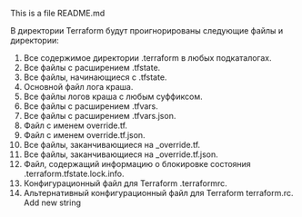 This is a file README.md

В директории Terraform будут проигнорированы следующие файлы и директории:
1. Все содержимое директории .terraform в любых подкаталогах.
2. Все файлы с расширением .tfstate.
3. Все файлы, начинающиеся с .tfstate.
4. Основной файл лога краша.
5. Все файлы логов краша с любым суффиксом.
6. Все файлы с расширением .tfvars.
7. Все файлы с расширением .tfvars.json.
8. Файл с именем override.tf.
9. Файл с именем override.tf.json.
10. Все файлы, заканчивающиеся на _override.tf.
11. Все файлы, заканчивающиеся на _override.tf.json.
12. Файл, содержащий информацию о блокировке состояния .terraform.tfstate.lock.info.
13. Конфигурационный файл для Terraform .terraformrc.
14. Альтернативный конфигурационный файл для Terraform terraform.rc.
Add new string
